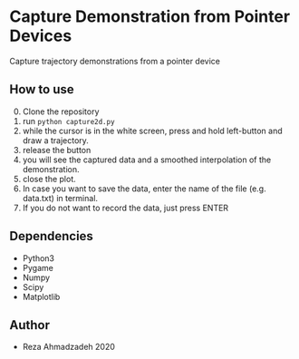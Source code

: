 # Capture Demonstration from Pointer Devices
Capture trajectory demonstrations from a pointer device

## How to use
0. Clone the repository
1. run `python capture2d.py`
2. while the cursor is in the white screen, press and hold left-button and draw a trajectory.
3. release the button
4. you will see the captured data and a smoothed interpolation of the demonstration.
5. close the plot.
6. In case you want to save the data, enter the name of the file (e.g. data.txt) in terminal.
7. If you do not want to record the data, just press ENTER


## Dependencies
- Python3
- Pygame
- Numpy
- Scipy
- Matplotlib

## Author
- Reza Ahmadzadeh 2020
